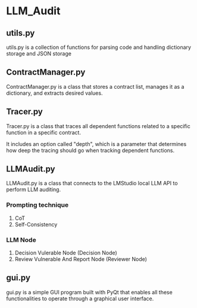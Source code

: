 # LLM_Audit
## utils.py
utils.py is a collection of functions for parsing code and handling dictionary storage and JSON storage

## ContractManager.py
ContractManager.py is a class that stores a contract list, manages it as a dictionary, and extracts desired values.

## Tracer.py
Tracer.py is a class that traces all dependent functions related to a specific function in a specific contract.

It includes an option called "depth", which is a parameter that determines how deep the tracing should go when tracking dependent functions.

## LLMAudit.py
LLMAudit.py is a class that connects to the LMStudio local LLM API to perform LLM auditing.
### Prompting technique
1. CoT
2. Self-Consistency

### LLM Node
1. Decision Vulerable Node (Decision Node)
2. Review Vulnerable And Report Node (Reviewer Node)


## gui.py
gui.py is a simple GUI program built with PyQt that enables all these functionalities to operate through a graphical user interface.


